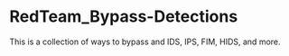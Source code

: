 # RedTeam_Bypass-Detections

This is a collection of ways to bypass and IDS, IPS, FIM, HIDS, and more. 
